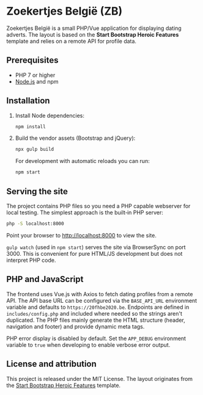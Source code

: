 # Zoekertjes België (ZB)

Zoekertjes België is a small PHP/Vue application for displaying dating adverts. The layout is based on the **Start Bootstrap Heroic Features** template and relies on a remote API for profile data.

## Prerequisites

* PHP 7 or higher
* [Node.js](https://nodejs.org/) and npm

## Installation

1. Install Node dependencies:

   ```bash
   npm install
   ```

2. Build the vendor assets (Bootstrap and jQuery):

   ```bash
   npx gulp build
   ```

   For development with automatic reloads you can run:

   ```bash
   npm start
   ```

## Serving the site

The project contains PHP files so you need a PHP capable webserver for local testing. The simplest approach is the built‑in PHP server:

```bash
php -S localhost:8000
```

Point your browser to [http://localhost:8000](http://localhost:8000) to view the site.

`gulp watch` (used in `npm start`) serves the site via BrowserSync on port 3000. This is convenient for pure HTML/JS development but does not interpret PHP code.

## PHP and JavaScript

The frontend uses Vue.js with Axios to fetch dating profiles from a remote API. The API base URL can be configured via the `BASE_API_URL` environment variable and defaults to `https://20fhbe2020.be`. Endpoints are defined in `includes/config.php` and included where needed so the strings aren't duplicated. The PHP files mainly generate the HTML structure (header, navigation and footer) and provide dynamic meta tags.

PHP error display is disabled by default. Set the `APP_DEBUG` environment variable to `true` when developing to enable verbose error output.

## License and attribution

This project is released under the MIT License. The layout originates from the [Start Bootstrap Heroic Features](https://github.com/BlackrockDigital/startbootstrap-heroic-features) template.

